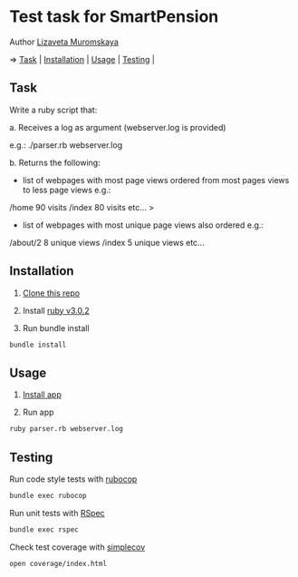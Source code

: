 # Test task for SmartPension
Author [Lizaveta Muromskaya](https://www.linkedin.com/in/lizaveta-muromskaya)

=> [Task](#task) | [Installation](#installation) | [Usage](#usage) | [Testing](#testing) |

## Task ##

Write a ruby script that:

a. Receives a log as argument (webserver.log is provided) 

e.g.: ./parser.rb webserver.log

b. Returns the following:

+ list of webpages with most page views ordered from most pages views to less page views e.g.:

/home 90 visits /index 80 visits etc... > 

+ list of webpages with most unique page views also ordered e.g.:

/about/2 8 unique views /index 5 unique views etc...


## Installation ##

1. [Clone this repo](https://docs.github.com/en/repositories/creating-and-managing-repositories/cloning-a-repository)

2. Install [ruby v3.0.2](https://www.ruby-lang.org/en/documentation/installation/)

3. Run bundle install
```bash
bundle install
```

## Usage ##
1. [Install app](#installation)

2. Run app
```bash
ruby parser.rb webserver.log
```
## Testing ##
Run code style tests with [rubocop](https://github.com/rubocop/rubocop)
```bash
bundle exec rubocop
```
Run unit tests with [RSpec](https://rspec.info/)
```bash
bundle exec rspec
```
Check test coverage with [simplecov](https://github.com/simplecov-ruby/simplecov)
```bash
open coverage/index.html
```
